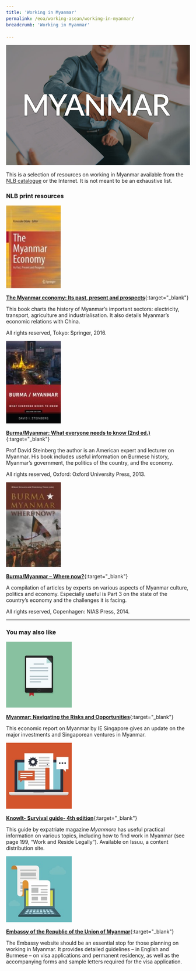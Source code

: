 ```yaml
---
title: 'Working in Myanmar'
permalink: /eoa/working-asean/working-in-myanmar/
breadcrumb: 'Working in Myanmar'

---
```



<img src="\images\eoa\Asean Working\ASEAN-Myanmar-Working.jpg" alt="Working in Myanmar banner" style="width:800px;" />

This is a selection of resources on working in Myanmar available from the [NLB catalogue](http://catalogue.nlb.gov.sg/) or the Internet.  It is not meant to be an exhaustive list.

### **NLB print resources**

<img src="/images/book-covers/The-Myanmar-Economy-Its-Past-Present-and-Prospects.jpg" style="width:150px;" />

[**The Myanmar economy: Its past, present and prospects**](http://eservice.nlb.gov.sg/item_holding.aspx?bid=202395029){:target="_blank"}

This book charts the history of Myanmar’s important sectors: electricity, transport, agriculture and industrialisation. It also details Myanmar’s economic relations with China.

All rights reserved, Tokyo: Springer, 2016.

<img src="/images/book-covers/Burma-Myanmar-What-Everyone-Needs-to-Know.jpg" style="width:150px;" />

[**Burma/Myanmar: What everyone needs to know (2nd ed.)**](http://eservice.nlb.gov.sg/item_holding.aspx?bid=200132568){:target="_blank"}

Prof David Steinberg the author is an American expert and lecturer on Myanmar. His book includes useful information on Burmese history, Myanmar’s government, the politics of the country, and the economy.

All rights reserved, Oxford: Oxford University Press, 2013.

<img src="/images/book-covers/Burma-Myanmar-Where-Now.jpg" style="width:150px;" />

[**Burma/Myanmar – Where now?**](http://eservice.nlb.gov.sg/item_holding.aspx?bid=200912742){:target="_blank"}

A compilation of articles by experts on various aspects of Myanmar culture, politics and economy. Especially useful is Part 3 on the state of the country’s economy and the challenges it is facing.

All rights reserved, Copenhagen: NIAS Press, 2014.

---

### **You may also like**

<img src="/images/resources/Article 2.jpg" style="width:180px;" />

[**Myanmar: Navigating the Risks and Opportunities**](https://www.iesingapore.gov.sg/-/media/IE-Singapore/Files/Publications/IE-Insights/Vol-14-Myanmar-Navigating-the-Risks-and-Opportunities-Jan-2014-(2).ashx){:target="_blank"}

This economic report on Myanmar by IE Singapore gives an update on the major investments and Singaporean ventures in Myanmar.

<img src="/images/resources/Article 4.jpg" style="width:180px;" />

[**KnowIt- Survival guide- 4th edition**](https://issuu.com/myanmore/docs/know_it__4__jun-dec_2016__-_issuu__){:target="_blank"}

This guide by expatriate magazine *Myanmore* has useful practical information on various topics, including how to find work in Myanmar (see page 199, “Work and Reside Legally”). Available on Issuu, a content distribution site.

<img src="/images/resources/Article 1.jpg" style="width:180px;" />

[**Embassy of the Republic of the Union of Myanmar**](http://myanmarembassy.sg/visa/){:target="_blank"}

The Embassy website should be an essential stop for those planning on working in Myanmar. It provides detailed guidelines – in English and Burmese – on visa applications and permanent residency, as well as the accompanying forms and sample letters required for the visa application.